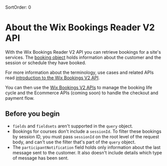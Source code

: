 SortOrder: 0
# About the Wix Bookings Reader V2 API


With the Wix Bookings Reader V2 API you can retrieve bookings for a site's 
services. 
The [booking object](/docs/link) holds information about the customer and the session or schedule they have booked. 

For more information about the terminology, use cases and related APIs read 
[introduction to the Wix Bookings V2 API](https://bo.wix.com/wix-docs/rest/bookings/bookingsgateway-v2---wip).

You can then use the 
[Wix Bookings V2 APIs](https://bo.wix.com/wix-docs/rest/bookings/bookingsgateway-v2---wip)
to manage the booking life cycle and the 
Ecommerce APIs (coming soon) 
to handle the checkout and payment flow.


## Before you begin


+ `fields` and `fieldsets` aren't supported in the `query` object.
+ Bookings for courses don't include a `sessionId`. To filter these bookings 
  by session ID, you must pass `sessionId` on the root level of the request 
  body, and can't use the filter that's part of the `query` object.
+ The `participantNotification` field holds only information about the last 
  message sent to the customer. It also doesn't include details which type of 
  message has been sent.